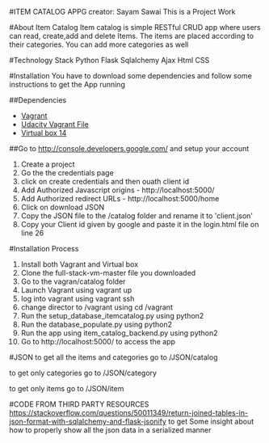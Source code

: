 #ITEM CATALOG APPG
creator: Sayam Sawai
This is a Project Work

#About Item Catalog
Item catalog is simple RESTful CRUD app where users can read, create,add and delete Items. The items are placed according to their categories. You can add more categories as well

#Technology Stack
Python
Flask
Sqlalchemy
Ajax
Html
CSS

#Installation 
You have to download some dependencies and follow some instructions to get the App running

##Dependencies
- [Vagrant]("https://www.vagrantup.com/")
- [Udacity Vagrant File]("https://github.com/udacity/fullstack-nanodegree-vm")
- [Virtual box 14]("https://www.virtualbox.org/wiki/Downloads")

##Go to http://console.developers.google.com/ and setup your account
1. Create a project
2. Go the the credentials page
3. click on create credentials and then ouath client id
4. Add Authorized Javascript origins - http://localhost:5000/
5. Add Authorized redirect URLs - http://localhost:5000/home
6. Click on download JSON 
7. Copy the JSON file to the /catalog folder and rename it to 'client.json'
8. Copy your Client id given by google and paste it in the login.html file on line 26

#Installation Process
1. Install both Vagrant and Virtual box
2. Clone the full-stack-vm-master file you downloaded 
3. Go to the vagran/catalog folder
4. Launch Vagrant using vagrant up
5. log into vagrant using vagrant ssh
6. change director to /vagrant using cd /vagrant
7. Run the setup_database_itemcatalog.py using python2
8. Run the database_populate.py using python2
9. Run the app using item_catalog_backend.py using python2
10. Go to http://localhost:5000/ to access the app

#JSON
to get all the items and categories
go to /JSON/catalog

to get only categories
go to /JSON/category

to get only items
go to /JSON/item

#CODE FROM THIRD PARTY RESOURCES
https://stackoverflow.com/questions/50011349/return-joined-tables-in-json-format-with-sqlalchemy-and-flask-jsonify
to get Some insight about how to properly show all the json data in a serialized manner

 

